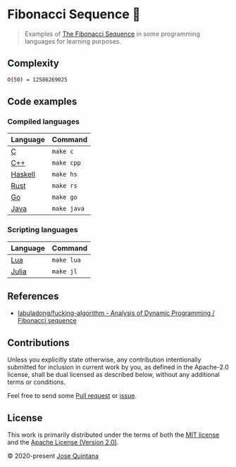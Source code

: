 # Fibonacci Sequence 🐌

> Examples of [The Fibonacci Sequence](https://wiki.haskell.org/The_Fibonacci_sequence) in some programming languages for learning purposes.

## Complexity

```sh
O(50) = 12586269025
```

## Code examples

### Compiled languages

| Language | Command |
|----------|-------------|
| [C](https://en.wikipedia.org/wiki/C_(programming_language)) |  `make c` |
| [C++](https://isocpp.org/) |  `make cpp` |
| [Haskell](https://www.haskell.org/) |  `make hs` |
| [Rust](https://www.rust-lang.org/) |  `make rs` |
| [Go](https://golang.org/) |  `make go` |
| [Java](https://www.oracle.com/java/) |  `make java` |

### Scripting languages

| Language | Command |
|----------|-------------|
| [Lua](https://www.lua.org/) |  `make lua` |
| [Julia](https://julialang.org/) |  `make jl` |

## References

- [labuladong/fucking-algorithm - Analysis of Dynamic Programming / Fibonacci sequence](https://labuladong.gitbook.io/algo-en/i.-dynamic-programming/analysisofdynamicprogramming#1-fibonacci-sequence)

## Contributions

Unless you explicitly state otherwise, any contribution intentionally submitted for inclusion in current work by you, as defined in the Apache-2.0 license, shall be dual licensed as described below, without any additional terms or conditions.

Feel free to send some [Pull request](https://github.com/joseluisq/fibonacci-sequence/pulls) or [issue](https://github.com/joseluisq/fibonacci-sequence/issues).

## License

This work is primarily distributed under the terms of both the [MIT license](LICENSE-MIT) and the [Apache License (Version 2.0)](LICENSE-APACHE).

© 2020-present [Jose Quintana](https://git.io/joseluisq)
